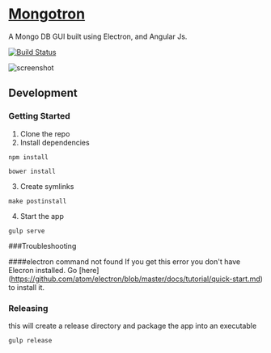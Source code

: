 # <a href="http://mongotron.io/" target="_blank">Mongotron</a>

A Mongo DB GUI built using Electron, and Angular Js.

[![Build Status](https://travis-ci.org/officert/mongotron.svg?branch=master)](https://travis-ci.org/officert/mongotron)

![screenshot](https://github.com/officert/mongotron/blob/master/docs/images/screenshot.png)

## Development

### Getting Started

1. Clone the repo
2. Install dependencies
```shell
npm install
```
```shell
bower install
```
3. Create symlinks
```shell
make postinstall
```
4. Start the app
```shell
gulp serve
```

###Troubleshooting

####electron command not found
If you get this error you don't have Elecron installed. Go [here] (https://github.com/atom/electron/blob/master/docs/tutorial/quick-start.md) to install it.

### Releasing
this will create a release directory and package the app into an executable
```shell
gulp release
```
